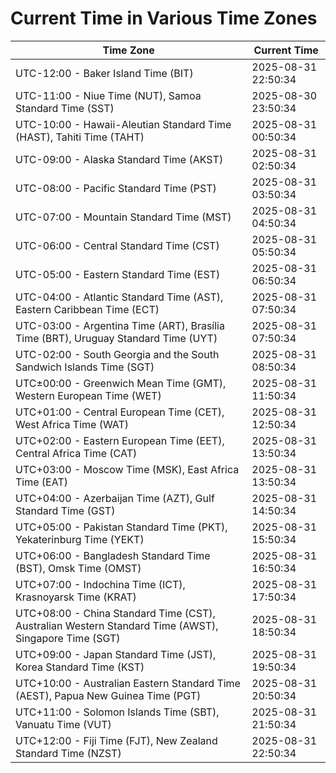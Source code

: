 # Current Time in Various Time Zones

| Time Zone | Current Time |
|-----------|--------------|
| UTC-12:00 - Baker Island Time (BIT) | 2025-08-31 22:50:34 |
| UTC-11:00 - Niue Time (NUT), Samoa Standard Time (SST) | 2025-08-30 23:50:34 |
| UTC-10:00 - Hawaii-Aleutian Standard Time (HAST), Tahiti Time (TAHT) | 2025-08-31 00:50:34 |
| UTC-09:00 - Alaska Standard Time (AKST) | 2025-08-31 02:50:34 |
| UTC-08:00 - Pacific Standard Time (PST) | 2025-08-31 03:50:34 |
| UTC-07:00 - Mountain Standard Time (MST) | 2025-08-31 04:50:34 |
| UTC-06:00 - Central Standard Time (CST) | 2025-08-31 05:50:34 |
| UTC-05:00 - Eastern Standard Time (EST) | 2025-08-31 06:50:34 |
| UTC-04:00 - Atlantic Standard Time (AST), Eastern Caribbean Time (ECT) | 2025-08-31 07:50:34 |
| UTC-03:00 - Argentina Time (ART), Brasília Time (BRT), Uruguay Standard Time (UYT) | 2025-08-31 07:50:34 |
| UTC-02:00 - South Georgia and the South Sandwich Islands Time (SGT) | 2025-08-31 08:50:34 |
| UTC±00:00 - Greenwich Mean Time (GMT), Western European Time (WET) | 2025-08-31 11:50:34 |
| UTC+01:00 - Central European Time (CET), West Africa Time (WAT) | 2025-08-31 12:50:34 |
| UTC+02:00 - Eastern European Time (EET), Central Africa Time (CAT) | 2025-08-31 13:50:34 |
| UTC+03:00 - Moscow Time (MSK), East Africa Time (EAT) | 2025-08-31 13:50:34 |
| UTC+04:00 - Azerbaijan Time (AZT), Gulf Standard Time (GST) | 2025-08-31 14:50:34 |
| UTC+05:00 - Pakistan Standard Time (PKT), Yekaterinburg Time (YEKT) | 2025-08-31 15:50:34 |
| UTC+06:00 - Bangladesh Standard Time (BST), Omsk Time (OMST) | 2025-08-31 16:50:34 |
| UTC+07:00 - Indochina Time (ICT), Krasnoyarsk Time (KRAT) | 2025-08-31 17:50:34 |
| UTC+08:00 - China Standard Time (CST), Australian Western Standard Time (AWST), Singapore Time (SGT) | 2025-08-31 18:50:34 |
| UTC+09:00 - Japan Standard Time (JST), Korea Standard Time (KST) | 2025-08-31 19:50:34 |
| UTC+10:00 - Australian Eastern Standard Time (AEST), Papua New Guinea Time (PGT) | 2025-08-31 20:50:34 |
| UTC+11:00 - Solomon Islands Time (SBT), Vanuatu Time (VUT) | 2025-08-31 21:50:34 |
| UTC+12:00 - Fiji Time (FJT), New Zealand Standard Time (NZST) | 2025-08-31 22:50:34 |
